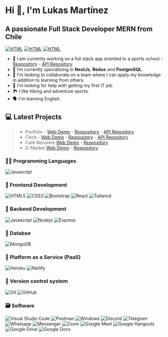 

# Hi 👋, I'm Lukas Martínez

## A passionate Full Stack Developer MERN from Chile

[![HTML](https://img.shields.io/badge/linkedin-%230077B5.svg?&style=for-the-badge&logo=linkedin&logoColor=white)](https://www.linkedin.com/in/lukasmartinezc/)
[![HTML](https://img.shields.io/badge/Gmail-D14836?style=for-the-badge&logo=gmail&logoColor=white)](mailto:lukasmartinezc@gmail.com)
[![HTML](https://img.shields.io/badge/website-000000?style=for-the-badge&logo=About.me&logoColor=white)](https://soft-biscochitos-13f93e.netlify.app/)

- 🔭 I am currently working on a full stack app oriented to a sports school - [Respository](https://github.com/LukasMartc/escuela-lcm) - [API Repository](https://github.com/LukasMartc/escuela-lcm-api)
- 🌱 I’m currently specializing in **NextJs**, **Redux** and **PostgreSQL**. 
- 👯 I'm looking to collaborate on a team where I can apply my knowledge in addition to learning from others.
- 🤔 I'm looking for help with getting my first IT job.
- 🏞️ I like hiking and adventure sports.
- 🗣️ I'm learning English.

## 💻 Latest Projects

> - Portfolio - [Web Demo](https://lukasmartinezc.netlify.app/) - [Respository](https://github.com/LukasMartc/Portfolio) - [API Repository](https://github.com/LukasMartc/portfolio-api)
> - ITech - [Web Demo](https://relaxed-praline-db38a0.netlify.app/) - [Respository](https://github.com/LukasMartc/eCommerceMERN_frontend) - [API Repository](https://github.com/LukasMartc/eCommerceMERN_backend)
> - Café Recontre [Web Demo](https://superlative-nasturtium-841623.netlify.app/) - [Respository](https://github.com/LukasMartc/proyecto-cafeteria) 
> - D-Market [Web Demo](https://lukasmartc.github.io/) - [Respository](https://github.com/LukasMartc/LukasMartc.github.io) 

### 🧑‍💻 Programming Languages

![Javascript](https://img.shields.io/badge/Javascript-323330?style=for-the-badge&logo=javascript&logoColor=F7DF1E)

### 🎨 Frontend Development

![HTML5](https://img.shields.io/badge/HTML5-E34F26?style=for-the-badge&logo=html5&logoColor=white) ![CSS3](https://img.shields.io/badge/CSS3-1572B6?style=for-the-badge&logo=css3&logoColor=white) ![Bootstrap](https://img.shields.io/badge/Bootstrap-563D7C?style=for-the-badge&logo=bootstrap&logoColor=white) ![React](https://img.shields.io/badge/React-20232A?style=for-the-badge&logo=react&logoColor=61DAFB) ![Tailwind](https://img.shields.io/badge/Tailwind%20CSS-38B2AC?style=for-the-badge&logo=tailwind-css&logoColor=white) 

### 🔨 Backend Development

![Javascript](https://img.shields.io/badge/Javascript-323330?style=for-the-badge&logo=javascript&logoColor=F7DF1E) ![Nodejs](https://img.shields.io/badge/Node.js-43853D?style=for-the-badge&logo=node.js&logoColor=white) ![Express](https://img.shields.io/badge/Express.js-404D59?style=for-the-badge) 

### 🔧 Databse

![MongoDB](https://img.shields.io/badge/MongoDB-4EA94B?style=for-the-badge&logo=mongodb&logoColor=white)

### 📎 Platform as a Service (PaaS)

![Heroku](https://img.shields.io/badge/Heroku-430098?style=for-the-badge&logo=heroku&logoColor=white) ![Netlify](https://img.shields.io/badge/Netlify-00C7B7?style=for-the-badge&logo=netlify&logoColor=white)


### 📝 Version control system

![Git](https://img.shields.io/badge/git-%23F05033.svg?style=for-the-badge&logo=git&logoColor=white) ![GitHub](https://img.shields.io/badge/github-%23121011.svg?style=for-the-badge&logo=github&logoColor=white) 

### 🗃️ Software

![Visual Studio Code](https://img.shields.io/badge/Visual%20Studio%20Code-007ACC?style=for-the-badge&logo=visual-studio-code&logoColor=white) ![Postman](https://img.shields.io/badge/Postman-FF6C37?style=for-the-badge&logo=postman&logoColor=white) ![Windows](https://img.shields.io/badge/Windows-0078D6?style=for-the-badge&logo=windows&logoColor=white) ![Discord](https://img.shields.io/badge/Discord-7289DA?style=for-the-badge&logo=discord&logoColor=white) ![Telegram](https://img.shields.io/badge/Telegram-2CA5E0?style=for-the-badge&logo=telegram&logoColor=white) ![Whatsapp](https://img.shields.io/badge/Whatsapp-25D366?style=for-the-badge&logo=whatsapp&logoColor=white) ![Messenger](https://img.shields.io/badge/Messenger-00B2FF?style=for-the-badge&logo=messenger&logoColor=white) ![Zoom](https://img.shields.io/badge/Zoom-2D8CFF?style=for-the-badge&logo=zoom&logoColor=white) ![Google Meet](https://img.shields.io/badge/Google%20Meet-00BFA5?style=for-the-badge&logo=google-meet&logoColor=white) ![Google Hangouts](https://img.shields.io/badge/Google%20Hangouts-0F9D58?style=for-the-badge&logo=google-hangouts&logoColor=white) ![Google Drive](https://img.shields.io/badge/Google%20Drive-4285F4?style=for-the-badge&logo=google-drive&logoColor=white) ![Google Docs](https://img.shields.io/badge/Google%20Docs-4285F4?style=for-the-badge&logo=google-docs&logoColor=white)

<!-- ### 📱 Mobile
 -->

<!-- ### 📚 Testing
 -->

